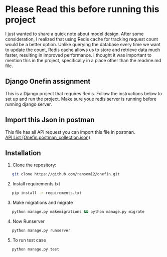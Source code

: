 # Please Read this before running this project
I just wanted to share a quick note about model design. After some consideration, I realized that using Redis cache for tracking request count would be a better option. Unlike querying the database every time we want to update the count, Redis cache allows us to store and retrieve data much faster, resulting in improved performance.
I thought it was important to mention this in the project, specifically in a place other than the readme.md file. 
## Django Onefin assignment

This is a Django project that requires Redis. Follow the instructions below to set up and run the project.
Make sure youe redis server is running before running django server.

## Import this Json in postman
This file has all API request you can import this file in postman.</br>
[API List (Onefin.postman_collection.json)](./Onefin.postman_collection.json)

## Installation

1. Clone the repository:

```bash
   git clone https://github.com/ransom12/onefin.git
```
2. Install requirements.txt 
```bash
   pip install -r requirements.txt
```
3. Make migrations and migrate
```bash
   python manage.py makemigrations && python manage.py migrate 
```
4. Now Runserver
```bash
   python manage.py runserver
```
5. To run test case
```bash
   python manage.py test
```